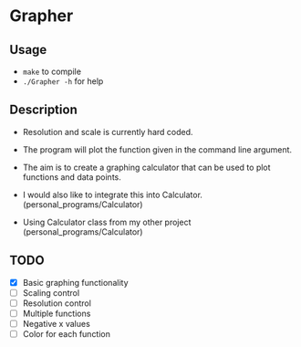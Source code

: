 # Grapher

## Usage

- `make` to compile
- `./Grapher -h` for help

## Description

- Resolution and scale is currently hard coded.
- The program will plot the function given in the command line argument.
- The aim is to create a graphing calculator that can be used to plot functions and data points.
- I would also like to integrate this into Calculator. (personal_programs/Calculator) 

- Using Calculator class from my other project (personal_programs/Calculator)

## TODO

- [x] Basic graphing functionality
- [ ] Scaling control
- [ ] Resolution control
- [ ] Multiple functions
- [ ] Negative x values
- [ ] Color for each function